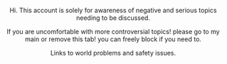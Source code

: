 <p align="center"> Hi. This account is solely for awareness of negative and serious topics needing to be discussed.
<p align="center"> If you are uncomfortable with more controversial topics! please go to my main or remove this tab! you can freely block if you need to.
<p align="center"> Links to world problems and safety issues.



